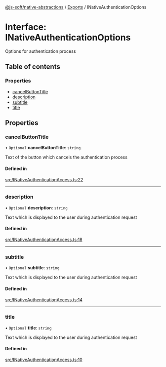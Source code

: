 [@js-soft/native-abstractions](../README.md) / [Exports](../modules.md) / INativeAuthenticationOptions

# Interface: INativeAuthenticationOptions

Options for authentication process

## Table of contents

### Properties

-   [cancelButtonTitle](INativeAuthenticationOptions.md#cancelbuttontitle)
-   [description](INativeAuthenticationOptions.md#description)
-   [subtitle](INativeAuthenticationOptions.md#subtitle)
-   [title](INativeAuthenticationOptions.md#title)

## Properties

### cancelButtonTitle

• `Optional` **cancelButtonTitle**: `string`

Text of the button which cancels the authentication process

#### Defined in

[src/INativeAuthenticationAccess.ts:22](https://github.com/js-soft/ts-native-access/blob/2235f5c/packages/abstractions/src/INativeAuthenticationAccess.ts#L22)

---

### description

• `Optional` **description**: `string`

Text which is displayed to the user during authentication request

#### Defined in

[src/INativeAuthenticationAccess.ts:18](https://github.com/js-soft/ts-native-access/blob/2235f5c/packages/abstractions/src/INativeAuthenticationAccess.ts#L18)

---

### subtitle

• `Optional` **subtitle**: `string`

Text which is displayed to the user during authentication request

#### Defined in

[src/INativeAuthenticationAccess.ts:14](https://github.com/js-soft/ts-native-access/blob/2235f5c/packages/abstractions/src/INativeAuthenticationAccess.ts#L14)

---

### title

• `Optional` **title**: `string`

Text which is displayed to the user during authentication request

#### Defined in

[src/INativeAuthenticationAccess.ts:10](https://github.com/js-soft/ts-native-access/blob/2235f5c/packages/abstractions/src/INativeAuthenticationAccess.ts#L10)
